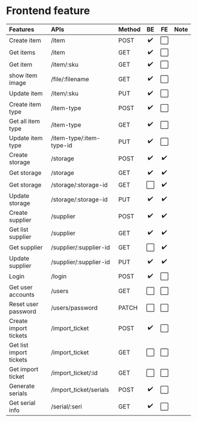 # Frontend feature


| Features                | APIs                     | Method |          BE          |          FE          | Note |
| :---------------------- | :----------------------- | ------ | :------------------: | :------------------: | :--: |
| Create item             | /item                    | POST   |  :heavy_check_mark:  | :white_large_square: |      |
| Get items               | /item                    | GET    |  :heavy_check_mark:  | :white_large_square: |      |
| Get item                | /item/:sku               | GET    |  :heavy_check_mark:  | :white_large_square: |      |
| show item image         | /file/:filename          | GET    |  :heavy_check_mark:  | :white_large_square: |      |
| Update item             | /item/:sku               | PUT    |  :heavy_check_mark:  | :white_large_square: |      |
| Create item type        | /item-type               | POST   |  :heavy_check_mark:  | :white_large_square: |      |
| Get all item type       | /item-type               | GET    |  :heavy_check_mark:  | :white_large_square: |      |
| Update item type        | /item-type/:item-type-id | PUT    |  :heavy_check_mark:  | :white_large_square: |      |
| Create storage          | /storage                 | POST   |  :heavy_check_mark:  |  :heavy_check_mark:  |      |
| Get storage             | /storage                 | GET    |  :heavy_check_mark:  |  :heavy_check_mark:  |      |
| Get storage             | /storage/:storage-id     | GET    | :white_large_square: |  :heavy_check_mark:  |      |
| Update storage          | /storage/:storage-id     | PUT    |  :heavy_check_mark:  |  :heavy_check_mark:  |      |
| Create supplier         | /supplier                | POST   |  :heavy_check_mark:  |  :heavy_check_mark:  |      |
| Get list supplier       | /supplier                | GET    |  :heavy_check_mark:  |  :heavy_check_mark:  |      |
| Get supplier            | /supplier/:supplier-id   | GET    | :white_large_square: |  :heavy_check_mark:  |      |
| Update supplier         | /supplier/:supplier-id   | PUT    |  :heavy_check_mark:  |  :heavy_check_mark:  |      |
| Login                   | /login                   | POST   |  :heavy_check_mark:  | :white_large_square: |      |
| Get user accounts       | /users                   | GET    | :white_large_square: | :white_large_square: |      |
| Reset user password     | /users/password          | PATCH  | :white_large_square: | :white_large_square: |      |
| Create import tickets   | /import_ticket           | POST   |  :heavy_check_mark:  | :white_large_square: |      |
| Get list import tickets | /import_ticket           | GET    | :white_large_square: | :white_large_square: |      |
| Get import ticket       | /import_ticket/:id       | GET    | :white_large_square: | :white_large_square: |      |
| Generate serials        | /import_ticket/serials   | POST   |  :heavy_check_mark:  | :white_large_square: |      |
| Get serial info         | /serial/:seri            | GET    |  :heavy_check_mark:  | :white_large_square: |      |
